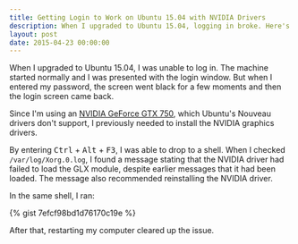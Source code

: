 ```yaml
---
title: Getting Login to Work on Ubuntu 15.04 with NVIDIA Drivers
description: When I upgraded to Ubuntu 15.04, logging in broke. Here's how I fixed it.
layout: post
date: 2015-04-23 00:00:00
---
```


When I upgraded to Ubuntu 15.04, I was unable to log in. The machine started normally and I was presented with the login window. But when I entered my password, the screen went black for a few moments and then the login screen came back.

<!--more-->

Since I'm using an [NVIDIA GeForce GTX 750](http://www.geforce.com/hardware/desktop-gpus/geforce-gtx-750), which Ubuntu's Nouveau drivers don't support, I previously needed to install the NVIDIA graphics drivers.

By entering <kbd>Ctrl</kbd> + <kbd>Alt</kbd> + <kbd>F3</kbd>, I was able to drop to a shell. When I checked `/var/log/Xorg.0.log`, I found a message stating that the NVIDIA driver had failed to load the GLX module, despite earlier messages that it had been loaded. The message also recommended reinstalling the NVIDIA driver.

In the same shell, I ran:

{% gist 7efcf98bd1d76170c19e %}

After that, restarting my computer cleared up the issue.
